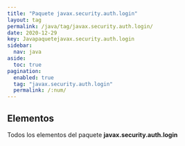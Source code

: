 ```yaml
---
title: "Paquete javax.security.auth.login"
layout: tag
permalink: /java/tag/javax.security.auth.login/
date: 2020-12-29
key: Javapaquetejavax.security.auth.login
sidebar: 
  nav: java
aside: 
  toc: true
pagination: 
  enabled: true
  tag: "javax.security.auth.login"
  permalink: /:num/
---
```


<h2>Elementos</h2>
Todos los elementos del paquete <strong>javax.security.auth.login</strong>
